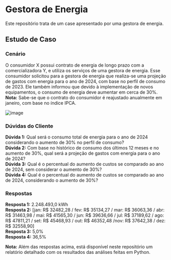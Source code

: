 # Gestora de Energia
Este repositório trata de um case apresentado por uma gestora de energia.

## Estudo de Caso
### Cenário

O consumidor X possui contrato de energia de longo prazo com a comercializadora Y, e utiliza os serviços de uma gestora de energia. Esse consumidor solicitou para a gestora de energia que realiza-se uma projeção de gastos com energia para o ano de 2024, com base no perfil de consumo de 2023. Ele também informou que devido à implementação de novos equipamentos, o consumo de energia deve aumentar em cerca de 30%.<br>
**Nota:** Sabe-se que o contrato do consumidor é reajustado anualmente em janeiro, com base no índice IPCA.<br>

![image](https://github.com/user-attachments/assets/b631f8b6-44b3-4dba-9cb4-5920d6b8b10e)

          
### Dúvidas do Cliente

**Dúvida 1:** Qual será o consumo total de energia para o ano de 2024 considerando o aumento de 30% no perfil de consumo?<br>
**Dúvida 2:** Com base no histórico de consumo dos últimos 12 meses e no aumento de 30%, qual será a projeção de gastos com energia para o ano de 2024?<br>
**Dúvida 3:** Qual é o percentual do aumento de custos se comparado ao ano de 2024, sem considerar o aumento de 30%?<br>
**Dúvida 4:** Qual é o percentual do aumento de custos se comparado ao ano de 2024, considerando o aumento de 30%?<br>

### Respostas
**Resposta 1:** 2.248.493,0 kWh<br>
**Resposta 2:**
[jan: R$ 32482,28 / fev: R$ 35134,27 / mar: R$ 36063,36 / abr: R$ 31463,98 / mai: R$ 41565,30 / jun: R$ 39636,66 / jul: R$ 37189,62 / ago: R$ 47811,21 / set: R$ 45468,93 / out: R$ 46352,48 /nov: R$ 37642,38 / dez: R$ 32558,90]<br>
**Resposta 3:** 5,0%<br>
**Resposta 4:** 36,5%<br>


**Nota:** Além das respostas acima, está disponível neste repositório um relatório detalhado com os resultados das análises feitas em Python.
